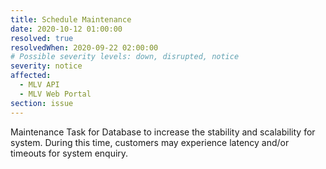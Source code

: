 ```yaml
---
title: Schedule Maintenance
date: 2020-10-12 01:00:00
resolved: true
resolvedWhen: 2020-09-22 02:00:00
# Possible severity levels: down, disrupted, notice
severity: notice
affected:
  - MLV API
  - MLV Web Portal
section: issue
---
```


Maintenance Task for Database to increase the stability and scalability for system. 
During this time, customers may experience latency and/or timeouts for system enquiry.
